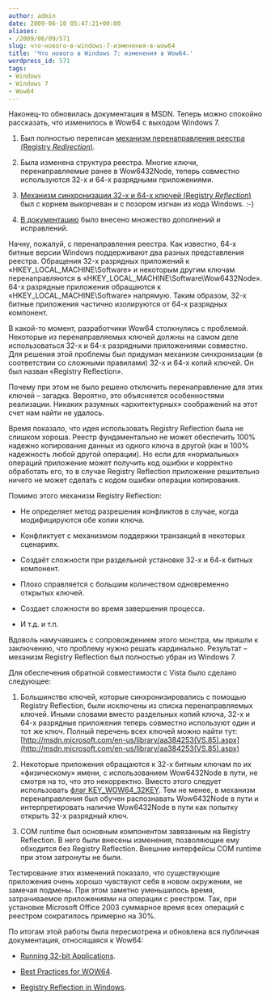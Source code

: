 ```yaml
---
author: admin
date: 2009-06-10 05:47:21+00:00
aliases:
- /2009/06/09/571
slug: что-нового-в-windows-7-изменения-в-wow64
title: 'Что нового в Windows 7: изменения в Wow64.'
wordpress_id: 571
tags:
- Windows
- Windows 7
- Wow64
---
```


Наконец-то обновилась документация в MSDN. Теперь можно спокойно рассказать, что изменилось в Wow64 с выходом Windows 7.

  1. Был полностью переписан [механизм перенаправления реестра (Registry _Redirection_)](http://msdn.microsoft.com/en-us/library/aa384232(VS.85).aspx).

  2. Была изменена структура реестра. Многие ключи, перенаправляемые ранее в Wow6432Node, теперь совместно используются 32-х и 64-х разрядными приложениями.

  3. [Механизм синхронизации 32-х и 64-х ключей (Registry _Reflection_)](http://msdn.microsoft.com/en-us/library/aa384235(VS.85).aspx) был с корнем выкорчеван и с позором изгнан из кода Windows. :-)

  4. [В документацию](http://msdn.microsoft.com/en-us/library/aa384232(VS.85).aspx) было внесено множество дополнений и исправлений.

<!--more-->

Начну, пожалуй, с перенаправления реестра. Как известно, 64-х битные версии Windows поддерживают два разных представления реестра. Обращения 32-х разрядных приложений к «HKEY_LOCAL_MACHINE\Software» и некоторым другим ключам перенаправляются в «HKEY_LOCAL_MACHINE\Software\Wow6432Node». 64-х разрядные приложения обращаются к «HKEY_LOCAL_MACHINE\Software» напрямую. Таким образом, 32-х битные приложения частично изолируются от 64-х разрядных компонент.

В какой-то момент, разработчики Wow64 столкнулись с проблемой. Некоторые из перенаправляемых ключей должны на самом деле использоваться 32-х и 64-х разрядными приложениями совместно. Для решения этой проблемы был придуман механизм синхронизации (в соответствии со сложными правилами) 32-х и 64-х копий ключей. Он был назван «Registry Reflection». 

Почему при этом не было решено отключить перенаправление для этих ключей – загадка. Вероятно, это объясняется особенностями реализации. Никаких разумных «архитектурных» соображений на этот счет нам найти не удалось. 

Время показало, что идея использовать Registry Reflection была не слишком хороша. Реестр фундаментально не может обеспечить 100% надежно копирование данных из одного ключа в другой (как и 100% надежность любой другой операции). Но если для «нормальных» операций приложение может получить код ошибки и корректно обработать его, то в случае Registry Reflection приложение решительно ничего не может сделать с кодом ошибки операции копирования.

Помимо этого механизм Registry Reflection:

  * Не определяет метод разрешения конфликтов в случае, когда модифицируются обе копии ключа.

  * Конфликтует с механизмом поддержки транзакций в некоторых сценариях.

  * Создаёт сложности при раздельной установке 32-х и 64-х битных компонент.

  * Плохо справляется с большим количеством одновременно открытых ключей.

  * Создает сложности во время завершения процесса.

  * И т.д. и т.п.

Вдоволь намучавшись с сопровождением этого монстра, мы пришли к заключению, что проблему нужно решать кардинально. Результат – механизм Registry Reflection был полностью убран из Windows 7.

Для обеспечения обратной совместимости с Vista было сделано следующее:

  1. Большинство ключей, которые синхронизировались с помощью Registry Reflection, были исключены из списка перенаправляемых ключей. Иными словами вместо раздельных копий ключа, 32-х и 64-х разрядные приложения теперь совместно используют один и тот же ключ. Полный перечень всех ключей можно найти тут: [http://msdn.microsoft.com/en-us/library/aa384253(VS.85).aspx](http://msdn.microsoft.com/en-us/library/aa384253(VS.85).aspx)

  2. Некоторые приложения обращаются к 32-х битным ключам по их «физическому»  имени, с использованием Wow6432Node в пути, не смотря на то, что это некорректно. Вместо этого следует использовать [флаг KEY_WOW64_32KEY](http://msdn.microsoft.com/en-us/library/aa384129(VS.85).aspx). Тем не менее, в механизм перенаправления был обучен распознавать Wow6432Node в пути и интерпретировать наличие Wow6432Node в пути как попытку открыть  32-х разрядный ключ.

  3. COM runtime был основным компонентом завязанным на Registry Reflection. В него были внесены изменения, позволяющие ему обходится без Registry Reflection. Внешние интерфейсы COM runtime при этом затронуты не были.

Тестирование этих изменений показало, что существующие приложения очень хорошо чувствуют себя в новом окружении, не замечая подмены. При этом заметно уменьшилось время, затрачиваемое приложениями на операции с реестром. Так, при установке Microsoft Office 2003 суммарное время всех операций с реестром сократилось примерно на 30%.

По итогам этой работы была пересмотрена и  обновлена вся публичная документация, относящаяся к Wow64:

  * [Running 32-bit Applications](http://msdn.microsoft.com/en-us/library/aa384249(VS.85).aspx).

  * [Best Practices for WOW64](http://www.microsoft.com/WHDC/SYSTEM/PLATFORM/64BIT/WOW64_BESTPRAC.MSPX).

  * [Registry Reflection in Windows](http://www.microsoft.com/whdc/system/platform/64bit/RegReflect.mspx).
